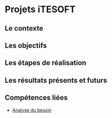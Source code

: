 # Projets iTESOFT

## Le contexte
## Les objectifs
## Les étapes de réalisation
## Les résultats présents et futurs
## Compétences liées
- [Analyse du besoin](/mes-compétences/analyse-du-besoin)
